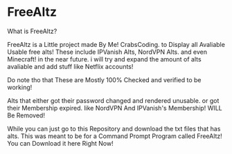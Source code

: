 # FreeAltz

What is FreeAltz?

FreeAltz is a Little project made By Me! CrabsCoding. to Display all Avaliable Usable free alts! These include IPVanish Alts, NordVPN Alts. and even Minecraft! in the near future. i will try and expand the amount of alts avaliable and add stuff like Netflix accounts!

Do note tho that These are Mostly 100% Checked and verified to be working!

Alts that either got their password changed and rendered unusable. or got their Membership expired. like NordVPN And IPVanish's Membership! WILL Be Removed! 

While you can just go to this Repository and download the txt files that has alts. This was meant to be for a Command Prompt Program called FreeAltz! You can Download it here Right Now!
